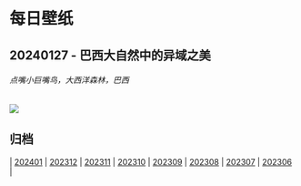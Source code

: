 # 每日壁纸

## 20240127 - 巴西大自然中的异域之美

###### 点嘴小巨嘴鸟，大西洋森林，巴西

![](https://www.bing.com/th?id=OHR.ToucanetEmpoleirado_ZH-CN8520861326_UHD.jpg)

## 归档

| [202401](/202401/README.md)
| [202312](/202312/README.md)
| [202311](/202311/README.md)
| [202310](/202310/README.md)
| [202309](/202309/README.md)
| [202308](/202308/README.md)
| [202307](/202307/README.md)
| [202306](/202306/README.md)
|